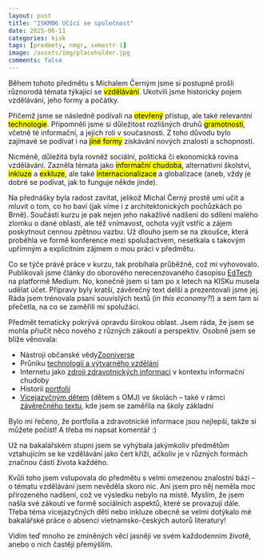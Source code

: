 ```yaml
---
layout: post
title: "ISKM06 Učící se společnost"
date: 2025-06-11
categories: kisk
tags: [predmety, nmgr, semestr-1]
image: /assets/img/placeholder.jpg
comments: false
---
```


<p>Během tohoto předmětu s&nbsp;Michalem Čern&yacute;m jsme si postupně pro&scaron;li různorod&aacute; t&eacute;mata t&yacute;kaj&iacute;c&iacute; se <mark>vzděl&aacute;v&aacute;n&iacute;</mark>. Ukotvili jsme historicky pojem vzděl&aacute;v&aacute;n&iacute;, jeho formy a poč&aacute;tky.

Přičemž jsme se n&aacute;sledně pod&iacute;vali na <mark>otevřen&yacute;</mark> př&iacute;stup, ale tak&eacute; relevantn&iacute; <mark>technologie</mark>. Připomněli jsme si důležitost rozli&scaron;n&yacute;ch druhů <mark>gramotnost&iacute;</mark>, včetně t&eacute; informačn&iacute;, a jejich roli v&nbsp;současnosti. Z&nbsp;toho důvodu bylo zaj&iacute;mav&eacute; se pod&iacute;vat i na <mark>jin&eacute; formy</mark> z&iacute;sk&aacute;v&aacute;n&iacute; nov&yacute;ch znalost&iacute; a schopnost&iacute;.</p>
<p>Nicm&eacute;ně, důležit&aacute; byla rovněž soci&aacute;ln&iacute;, politick&aacute; či ekonomick&aacute; rovina vzděl&aacute;v&aacute;n&iacute;. Zazněla t&eacute;mata jako <mark>informačn&iacute; chudoba</mark>, alternativn&iacute; &scaron;kolstv&iacute;, <mark>inkluze</mark> a&nbsp;<mark>exkluze</mark>, ale tak&eacute; <mark>internacionalizace</mark> a globalizace (aneb, vždy je dobr&eacute; se pod&iacute;vat, jak to funguje někde jinde).</p>
<p>Na předn&aacute;&scaron;ky byla radost zav&iacute;tat, jelikož Michal Čern&yacute; prostě um&iacute; učit a mluvit o tom, co ho bav&iacute; (jak v&iacute;me i z&nbsp;architektonick&yacute;ch pochůzk&aacute;ch po Brně). Souč&aacute;st&iacute; kurzu je pak nejen jeho nakažliv&eacute; nad&scaron;en&iacute; do sd&iacute;len&iacute; mal&eacute;ho zlomku o dan&eacute; oblasti, ale t&eacute;ž vn&iacute;mavost, ochota vyj&iacute;t vstř&iacute;c a z&aacute;jem poskytnout cennou zpětnou vazbu. Už dlouho jsem se na&nbsp;zkou&scaron;ce, kter&aacute; proběhla ve formě konference mezi spolužactvem, nesetkala s&nbsp;takov&yacute;m upř&iacute;mn&yacute;m a&nbsp;explicitn&iacute;m z&aacute;jmem o&nbsp;mou pr&aacute;ci v&nbsp;předmětu.</p>
<p>Co se t&yacute;če pr&aacute;vě pr&aacute;ce v&nbsp;kurzu, tak prob&iacute;hala průběžně, což mi vyhovovalo. Publikovali jsme čl&aacute;nky do oborov&eacute;ho nerecenzovan&eacute;ho časopisu <a href="https://medium.com/edtech-kisk" target="_blank">EdTech</a> na platformě Medium. No, konečně jsem si tam po x letech na KISKu musela udělat &uacute;čet. Př&iacute;pravy byly krat&scaron;&iacute;, z&aacute;věrečn&yacute; text del&scaron;&iacute; a prezentovali jsme jej. R&aacute;da jsem tr&eacute;novala psan&iacute; souvisl&yacute;ch textů (<em>in this economy?!</em>) a sem tam si přečetla, na co se zaměřili m&iacute; spoluž&aacute;ci.</p>
<p>Předmět tematicky pokr&yacute;v&aacute; opravdu &scaron;irokou oblast. Jsem r&aacute;da, že jsem se mohla přiučit něco nov&eacute;ho z&nbsp;různ&yacute;ch z&aacute;kout&iacute; a perspektiv. Osobně jsem se bl&iacute;že věnovala:</p>
<ul>
<li>N&aacute;stroji občansk&eacute; vědy<a href="https://medium.com/edtech-kisk/ka%C5%BEd%C3%BD-m%C5%AF%C5%BEe-b%C3%BDt-v%C3%BDzkumn%C3%ADkem-zooniverse-jako-n%C3%A1stroj-ob%C4%8Dansk%C3%A9-v%C4%9Bdy-01c3c6131962" target="_blank">Zooniverse</a></li>
<li>Průniku <a href="https://medium.com/edtech-kisk/jak-technologie-měn&iacute;-v&yacute;tvarn&eacute;-vzděl&aacute;v&aacute;n&iacute;-1e3f724b6f01" target="_blank">technologi&iacute; a v&yacute;tvarn&eacute;ho vzděl&aacute;n&iacute;</a></li>
<li>Internetu jako <a href="https://medium.com/edtech-kisk/m&aacute;m-divnou-vyr&aacute;žku-stalo-se-to-někomu-z-v&aacute;s-když-m&iacute;sto-l&eacute;kaře-rad&iacute;-internet-308d3918d4f1" target="_blank">zdroji zdravotnick&yacute;ch informac&iacute;</a> v&nbsp;kontextu informačn&iacute; chudoby</li>
<li>Historii <a href="https://medium.com/edtech-kisk/historie-portfolia-aneb-jak-jsme-se-sem-dostali-c6abf7ab4667" target="_blank">portfoli&iacute;</a></li>
<li><a href="https://medium.com/edtech-kisk/v&iacute;cejazyčn&eacute;-děti-ve-&scaron;kol&aacute;ch-cb59b4a9703d" target="_blank">V&iacute;cejazyčn&yacute;m dětem</a> (dětem s&nbsp;OMJ) ve &scaron;kol&aacute;ch &ndash; tak&eacute; v&nbsp;r&aacute;mci <a href="https://medium.com/edtech-kisk/děti-s-omj-v-kontextu-z&aacute;kladn&iacute;ch-&scaron;kol-895460772882" target="_blank">z&aacute;věrečn&eacute;ho textu</a>, kde jsem se zaměřila na &scaron;koly z&aacute;kladn&iacute;</li>
</ul>
<p>Bylo mi řečeno, že portfolia a zdravotnick&eacute; informace jsou nejlep&scaron;&iacute;, takže si můžete poč&iacute;st! A třeba mi napsat koment&aacute;ř :)</p>
<p>Už na bakal&aacute;řsk&eacute;m stupni jsem se vyh&yacute;bala jak&yacute;mkoliv předmětům vztahuj&iacute;c&iacute;m se ke&nbsp;vzděl&aacute;v&aacute;n&iacute; jako čert kř&iacute;ži, ačkoliv je v&nbsp;různ&yacute;ch form&aacute;ch značnou č&aacute;st&iacute; života každ&eacute;ho.</p>
<p>Kvůli toho jsem vstupovala do předmětu s&nbsp;velmi omezenou znalostn&iacute; b&aacute;z&iacute; &ndash; o t&eacute;matu vzděl&aacute;v&aacute;n&iacute; jsem nevěděla skoro nic. Ani jsem pro něj neměla moc přirozen&eacute;ho nad&scaron;en&iacute;, což ve v&yacute;sledku nebylo na m&iacute;stě. Mysl&iacute;m, že jsem na&scaron;la sv&eacute; z&aacute;kout&iacute; ve formě soci&aacute;ln&iacute;ch aspektů, kter&eacute; se provazuj&iacute; d&aacute;le. Třeba t&eacute;ma v&iacute;cejazyčn&yacute;ch dět&iacute; nebo inkluze obecně se velmi dot&yacute;kalo m&eacute; bakal&aacute;řsk&eacute; pr&aacute;ce o absenci vietnamsko-česk&yacute;ch autorů literatury!</p>
<p>Vid&iacute;m teď mnoho ze zm&iacute;něn&yacute;ch věc&iacute; jasněji ve sv&eacute;m každodenn&iacute;m životě, anebo o nich častěji přem&yacute;&scaron;l&iacute;m.</p>